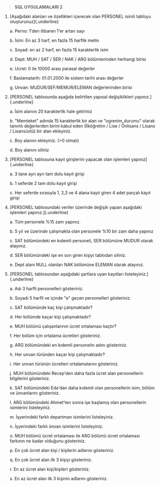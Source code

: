 > **SQL UYGULAMALARI 2**

1.  [Aşağıdaki alanları ve özellikleri içerecek olan PERSONEL isimli
    tabloyu oluşturunuz]{.underline}

    a.  Perno: 1'den itibaren 1'er artan sayı

    b.  İsim: En az 3 harf, en fazla 15 harflik metin

    c.  Soyad: en az 2 harf, en fazla 15 karakterlik isim

    d.  Dept: MUH / SAT / SER / NAK / ARG bölümlerinden herhangi birisi

    e.  Ucret: 0 ile 10000 arası parasal değerler

    f.  Baslamatarih: 01.01.2000 ile sistem tarihi arası değerler

    g.  Unvan: MUDUR/SEF/MEMUR/ELEMAN değerlerinden birisi

2.  [PERSONEL tablosunda aşağıda belirtilen yapısal değişiklikleri
    yapınız.]{.underline}

    a.  İsim alanını 20 karakterlik hale getiriniz

    b.  "Memleket" adında 15 karakterlik bir alan ve "ogrenim_durumu"
        olarak tanımlı değerlerden birini kabul eden (İlköğretim / Lise
        / Önlisans / Lisans / Lisansüstü) bir alan ekleyiniz.

    c.  Boy alanını ekleyiniz. (\>0 olmalı)

    d.  Boy alanını siliniz

3.  [PERSONEL tablosuna kayıt girişlerini yapacak olan işlemleri
    yapınız]{.underline}

    a.  3 tane ayrı ayrı tam dolu kayıt girişi

    b.  1 seferde 2 tam dolu kayıt girişi

    c.  Her seferde sırasıyla 1, 2,3 ve 4 alana kayıt giren 4 adet
        parçalı kayıt girişi

4.  [PERSONEL tablosundaki veriler üzerinde değişik yapan aşağıdaki
    işlemleri yapınız.]{.underline}

    a.  Tüm personele %15 zam yapınız.

    b.  5 yıl ve üzerinde çalışmakta olan personele %10 bir zam daha
        yapınız

    c.  SAT bölümündeki en kıdemli personeli, SER bölümüne MUDUR olarak
        atayınız.

    d.  SER bölümündeki işe en son giren kişiyi tablodan siliniz.

    e.  Dept alanı NULL olanları NAK bölümüne ELEMAN olarak atayınız.

5.  [PERSONEL tablosundan aşağıdaki şartlara uyan kayıtları
    listeleyiniz.]{.underline}

    a.  Adı 3 harfli personelleri gösteriniz.

    b.  Soyadı 5 harfli ve içinde "e" geçen personelleri gösteriniz.

    c.  SAT bölümünde kaç kişi çalışmaktadır?

    d.  Her bölümde kaçar kişi çalışmaktadır?

    e.  MUH bölümü çalışanlarının ücret ortalaması kaçtır?

    f.  Her bölüm için ortalama ücretleri gösteriniz.

    g.  ARG bölümündeki en kıdemli personelin adını gösteriniz.

    h.  Her unvan türünden kaçar kişi çalışmaktadır?

    i.  Her unvan türünün ücretleri ortalamalarını gösteriniz.

    j.  MUH bölümündeki Recep'den daha fazla ücret alan personellerin
        bilgilerini gösteriniz.

    k.  SAT bölümündeki Eda'dan daha kıdemli olan personellerin isim,
        bölüm ve ünvanlarını gösteriniz.

    l.  ARG bölümündeki Ahmet'ten sonra işe başlamış olan personellerin
        isimlerini listeleyiniz.

    m.  İşyerindeki farklı departman isimlerini listeleyiniz.

    n.  İşyerindeki farklı ünvan isimlerini listeleyiniz.

    o.  MUH bölümü ücret ortalaması ile ARG bölümü ücret ortalaması
        farkının ne kadar olduğunu gösteriniz.

    p.  En çok ücret alan kişi / kişilerin adlarını gösteriniz.

    q.  En çok ücret alan ilk 3 kişiyi gösteriniz.

    r.  En az ücret alan kişi/kişileri gösteriniz.

    s.  En az ücret alan ilk 3 kişinin adlarını gösteriniz.
